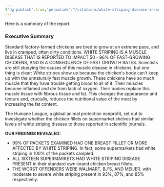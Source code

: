 ```yaml
---
{"dg-publish":true,"permalink":"/citations/white-striping-disease-in-supermarket-chicken-the-humane-league/","created":"2025-10-23T11:44:57.626+01:00","updated":"2025-10-23T11:44:57.626+01:00"}
---
```



Here is a summary of the report.

### Executive Summary

Standard factory-farmed chickens are bred to grow at an extreme pace, and live in cramped, often dirty conditions. WHITE STRIPING IS A MUSCLE DISEASE THAT IS REPORTED TO IMPACT 50 - 96% OF FAST-GROWING CHICKENS, AND IS A CONSEQUENCE OF FAST GROWTH RATES. Scientists are still studying the causes of this muscle disease in chickens, but one thing is clear: White stripes show up because the chicken's body can't keep up with the unnaturally fast muscle growth. These chickens have so much muscle that they have trouble getting blood to all of it. Their muscles become inflamed and die from lack of oxygen. Their bodies replace this muscle tissue with fibrous tissue and fat. This changes the appearance and texture and, crucially, reduces the nutritional value of the meat by increasing the fat content.

The Humane League, a global animal protection nonprofit, set out to investigate whether the chicken fillets on supermarket shelves had similar levels of white striping disease to those reported in scientific journals.

**OUR FINDINGS REVEALED:**

*   99% OF PACKETS EXAMINED HAD ONE BREAST FILLET OR MORE AFFECTED BY WHITE STRIPING. In fact, some supermarkets had white striping in 100% of the packets sampled.
*   ALL SIXTEEN SUPERMARKETS HAD WHITE STRIPING DISEASE PRESENT in their standard own-brand chicken breast fillets.
*   THE WORST OFFENDERS WERE WALMART, BJ'S, AND MEIJER, with moderate to severe white striping present in 93%, 87%, and 85% respectively.
